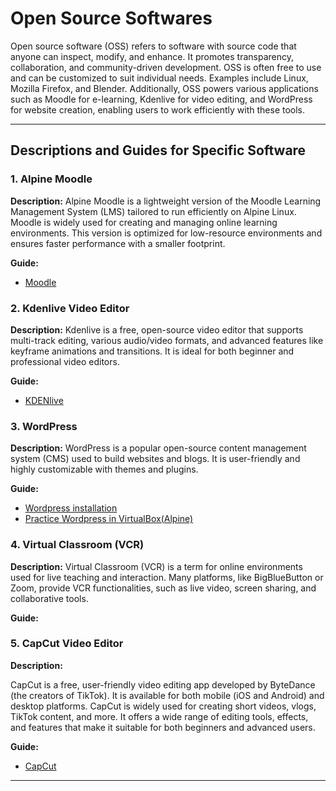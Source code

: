 # Open Source Softwares

Open source software (OSS) refers to software with source code that anyone can inspect, modify, and enhance. It promotes transparency, collaboration, and community-driven development. OSS is often free to use and can be customized to suit individual needs. Examples include Linux, Mozilla Firefox, and Blender. Additionally, OSS powers various applications such as Moodle for e-learning, Kdenlive for video editing, and WordPress for website creation, enabling users to work efficiently with these tools.

---

## **Descriptions and Guides for Specific Software**

### **1. Alpine Moodle**
**Description:**
Alpine Moodle is a lightweight version of the Moodle Learning Management System (LMS) tailored to run efficiently on Alpine Linux. Moodle is widely used for creating and managing online learning environments. This version is optimized for low-resource environments and ensures faster performance with a smaller footprint.

**Guide:**
- [Moodle](https://github.com/LEARN-LK/lms/tree/master)


### **2. Kdenlive Video Editor**
**Description:**
Kdenlive is a free, open-source video editor that supports multi-track editing, various audio/video formats, and advanced features like keyframe animations and transitions. It is ideal for both beginner and professional video editors.

**Guide:**
- [KDENlive](https://github.com/LEARN-LK/lms/blob/master/DaVinci-Resolve.md)
  
### **3. WordPress**
**Description:**
WordPress is a popular open-source content management system (CMS) used to build websites and blogs. It is user-friendly and highly customizable with themes and plugins.

**Guide:**
- [Wordpress installation](https://github.com/LEARN-LK/Open-Source-Softwares/blob/main/wp.md)
- [Practice Wordpress in VirtualBox(Alpine)](https://github.com/LEARN-LK/Open-Source-Softwares/blob/main/Practice-Wordpress.md) 

### **4. Virtual Classroom (VCR)**
**Description:**
Virtual Classroom (VCR) is a term for online environments used for live teaching and interaction. Many platforms, like BigBlueButton or Zoom, provide VCR functionalities, such as live video, screen sharing, and collaborative tools.

**Guide:**

### **5. CapCut Video Editor**
**Description:**

CapCut is a free, user-friendly video editing app developed by ByteDance (the creators of TikTok). It is available for both mobile (iOS and Android) and desktop platforms. CapCut is widely used for creating short videos, vlogs, TikTok content, and more. It offers a wide range of editing tools, effects, and features that make it suitable for both beginners and advanced users.

**Guide:**
- [CapCut](https://github.com/LEARN-LK/Open-Source-Softwares/blob/main/CapCut.md)




---

